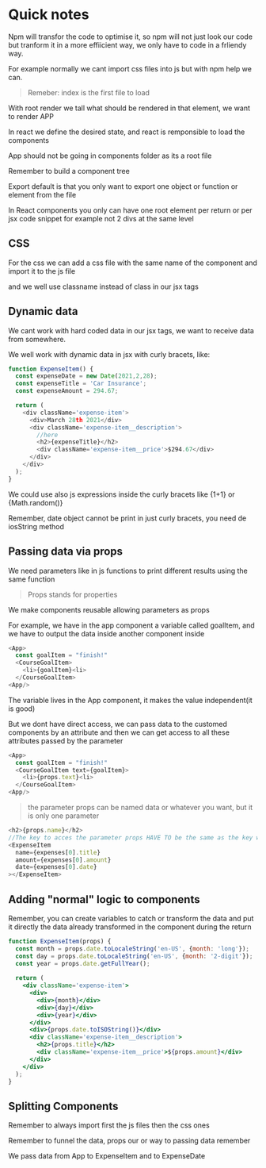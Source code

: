 # Quick notes

Npm will transfor the code to optimise it, so npm will not just look our code but tranform it in a more effiicient way, we only have to code in a frliendy way.

For example normally we cant import css files into js but with npm help we can.

> Remeber: index is the first file to load

With root render we tall what should be rendered in that element, we want to render APP

In react we define the desired state, and react is remponsible to load the components

App should not be going in components folder as its a root file

Remember to build a component tree

Export default is that you only want to export one object or function or element from the file

In React components you only can have one root element per return or per jsx code snippet for example not 2 divs at the same level

## CSS

For the css we can add a css file with the same name of the component and import it to the js file

and we well use classname instead of class in our jsx tags

## Dynamic data

We cant work with hard coded data in our jsx tags, we want to receive data from somewhere.

We well work with dynamic data in jsx with curly bracets, like:

```js
function ExpenseItem() {
  const expenseDate = new Date(2021,2,28);
  const expenseTitle = 'Car Insurance';
  const expenseAmount = 294.67;

  return (
    <div className='expense-item'>
      <div>March 28th 2021</div>
      <div className='expense-item__description'>
        //here
        <h2>{expenseTitle}</h2>
        <div className='expense-item__price'>$294.67</div>
      </div>
    </div>
  );
}
```

We could use also js expressions inside the curly bracets like {1+1} or {Math.random()}

Remember, date object cannot be print in just curly bracets, you need de iosString method

## Passing data via props

We need parameters like in js functions to print different results using the same function

> Props stands for properties

We make components reusable allowing parameters as props

For example, we have in the app component a variable called goalItem, and we have to output the data inside another component inside

```js
<App>
  const goalItem = "finish!"
  <CourseGoalItem>
    <li>{goalItem}<li>
  </CourseGoalItem>
<App/>
```

The variable lives in the App component, it makes the value independent(it is good)

But we dont have direct access, we can pass data to the customed components by an attribute and then we can get access to all these attributes passed by the parameter

```js
<App>
  const goalItem = "finish!"
  <CourseGoalItem text={goalItem}>
    <li>{props.text}<li>
  </CourseGoalItem>
<App/>
```

> the parameter props can be named data or whatever you want, but it is only one parameter

```js
<h2>{props.name}</h2>
//The key to acces the parameter props HAVE TO be the same as the key we put to create or call the component
<ExpenseItem
  name={expenses[0].title}
  amount={expenses[0].amount}
  date={expenses[0].date}
></ExpenseItem>
```

## Adding "normal" logic to components

Remember, you can create variables to catch or transform the data and put it directly the data already transformed in the component during the return

```jsx
function ExpenseItem(props) {
  const month = props.date.toLocaleString('en-US', {month: 'long'});
  const day = props.date.toLocaleString('en-US', {month: '2-digit'});
  const year = props.date.getFullYear();
  
  return (
    <div className='expense-item'>
      <div>
        <div>{month}</div>
        <div>{day}</div>
        <div>{year}</div>
      </div>
      <div>{props.date.toISOString()}</div>
      <div className='expense-item__description'>
        <h2>{props.title}</h2>
        <div className='expense-item__price'>${props.amount}</div>
      </div>
    </div>
  );
}
```

## Splitting Components

Remember to always import first the js files then the css ones

Remember to funnel the data, props our or way to passing data remember

We pass data from App to ExpenseItem and to ExpenseDate
